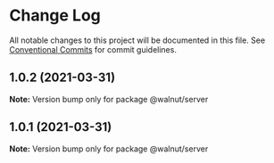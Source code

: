 # Change Log

All notable changes to this project will be documented in this file.
See [Conventional Commits](https://conventionalcommits.org) for commit guidelines.

## 1.0.2 (2021-03-31)

**Note:** Version bump only for package @walnut/server





## 1.0.1 (2021-03-31)

**Note:** Version bump only for package @walnut/server
